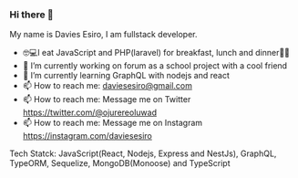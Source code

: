 ### Hi there 👋
My name is Davies Esiro, I am fullstack developer.
- 🤓💻I eat JavaScript and PHP(laravel) for breakfast, lunch and dinner🍴🍚 
- 🔭 I’m currently working on forum as a school project with a cool friend
- 🌱 I’m currently learning GraphQL with nodejs and react
- 📫 How to reach me: daviesesiro@gmail.com
- 📫 How to reach me: Message me on Twitter https://twitter.com/@ojurereoluwad
- 📫 How to reach me: Message me on Instagram https://instagram.com/daviesesiro

Tech Statck: JavaScript(React, Nodejs, Express and NestJs), GraphQL, TypeORM, Sequelize, MongoDB(Monoose) and TypeScript

<!--
**webcrawler124/webcrawler124** is a ✨ _special_ ✨ repository because its `README.md` (this file) appears on your GitHub profile.

Here are some ideas to get you started:

- 🔭 I’m currently working on ...
- 🌱 I’m currently learning ...
- 👯 I’m looking to collaborate on ...
- 🤔 I’m looking for help with ...
- 💬 Ask me about ...
- 📫 How to reach me: ...
- 😄 Pronouns: ...
- ⚡ Fun fact: ...
-->

